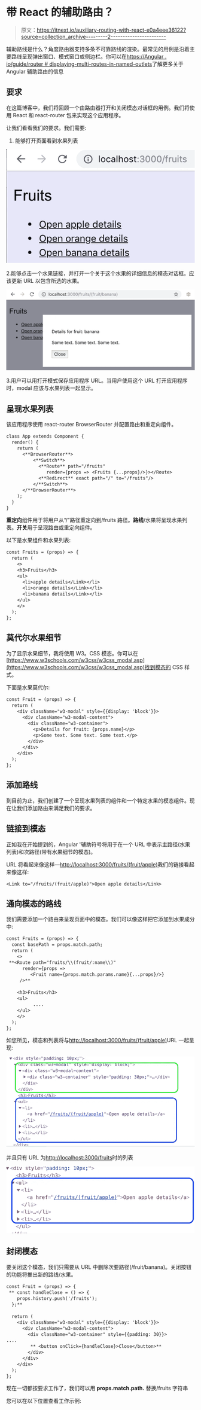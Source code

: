 # 带 React 的辅助路由？

> 原文：<https://itnext.io/auxiliary-routing-with-react-e0a4eee36122?source=collection_archive---------2----------------------->

辅助路线是什么？角度路由器支持多条不可靠路线的渲染。最常见的用例是沿着主要路线呈现弹出窗口、模式窗口或侧边栏。你可以在[https://Angular . io/guide/router # displaying-multi-routes-in-named-outlets](https://angular.io/guide/router#displaying-multiple-routes-in-named-outlets)了解更多关于 Angular 辅助路由的信息

## 要求

在这篇博客中，我们将回顾一个由路由器打开和关闭模态对话框的用例。我们将使用 React 和 react-router 包来实现这个应用程序。

让我们看看我们的要求。我们需要:

1.  能够打开页面看到水果列表

![](img/8980ade9cdd7328197d66206acdb4dff.png)

2.能够点击一个水果链接，并打开一个关于这个水果的详细信息的模态对话框。应该更新 URL 以包含所选的水果。

![](img/4677cd87f7eb7c074bf7fdb8f9ca509e.png)

3.用户可以用打开模式保存应用程序 URL。当用户使用这个 URL 打开应用程序时，modal 应该与水果列表一起显示。

## 呈现水果列表

该应用程序使用 react-router BrowserRouter 并配置路由和重定向组件。

```
class App extends Component {
  render() {
    return (
      <**BrowserRouter**>
          <**Switch**>
            <**Route** path="/fruits" 
               render={props => <Fruits {...props}/>}></Route>
            <**Redirect** exact path="/" to="/fruits"/>
          </**Switch**>
      </**BrowserRouter**>
    );
  }
}
```

**重定向**组件用于将用户从“/”路径重定向到/fruits 路径。**路线**/水果将呈现水果列表。**开关**用于呈现路由或重定向组件。

以下是水果组件和水果列表:

```
const Fruits = (props) => {
  return (
    <>
    <h3>Fruits</h3>
    <ul>
      <li>apple details</Link></li>
      <li>orange details</Link></li>
      <li>banana details</Link></li>
    </ul>
    </>
  );
};
```

## 莫代尔水果细节

为了显示水果细节，我将使用 W3。CSS 模态。你可以在[https://www.w3schools.com/w3css/w3css_modal.asp](https://www.w3schools.com/w3css/w3css_modal.asp)找到模态的 CSS 样式。

下面是水果莫代尔:

```
const Fruit = (props) => {
  return (
    <div className="w3-modal" style={{display: 'block'}}>
      <div className="w3-modal-content">
        <div className="w3-container">
          <p>Details for fruit: {props.name}</p>
          <p>Some text. Some text. Some text.</p>
        </div>
      </div>
    </div>
  );
};
```

## 添加路线

到目前为止，我们创建了一个呈现水果列表的组件和一个特定水果的模态组件。现在让我们添加路由来满足我们的要求。

## 链接到模态

正如我在开始提到的，Angular '辅助符号将用于在一个 URL 中表示主路径(水果列表)和次路径(带有水果细节的模态)。

URL 将看起来像这样—[http://localhost:3000/fruits/(fruit/apple)](http://localhost:3000/fruits/(fruit/apple))我们的链接看起来像这样:

```
<Link to="/fruits/(fruit/apple)">Open apple details</Link> 
```

## 通向模态的路线

我们需要添加一个路由来呈现页面中的模态。我们可以像这样把它添加到水果成分中:

```
const Fruits = (props) => {
  const basePath = props.match.path;
  return (
    <>
 **<Route path="fruits/\\(fruit/:name\\)"
      render={props => 
         <Fruit name={props.match.params.name}{...props}/>}
     />**

    <h3>Fruits</h3>
    <ul>
          ....
    </ul>
    </>
  );
};
```

如您所见，模态和列表将与[http://localhost:3000/fruits/(fruit/apple)](http://localhost:3000/fruits/(fruit/apple))URL 一起呈现:

![](img/811a82abf4b22be32de9b0f769e3d43b.png)

并且只有 URL 为[http://localhost:3000/fruits](http://localhost:3000/fruits/(fruit/apple))时的列表

![](img/26070f8500fbf2b7395a273b570b25c9.png)

## 封闭模态

要关闭这个模态，我们只需要从 URL 中删除次要路径(/fruit/banana)。关闭按钮的功能将推出新的路线/水果。

```
const Fruit = (props) => {
 ** const handleClose = () => {
    props.history.push('/fruits');
  };**

  return (
    <div className="w3-modal" style={{display: 'block'}}>
      <div className="w3-modal-content">
        <div className="w3-container" style={{padding: 30}}>
....
         ** <button onClick={handleClose}>Close</button>**
        </div>
      </div>
    </div>
  );
};
```

现在一切都按要求工作了，我们可以用 **props.match.path.** 替换/fruits 字符串

您可以在以下位置查看工作示例: